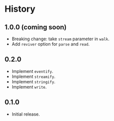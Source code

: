 # History

## 1.0.0 (coming soon)

* Breaking change: take `stream` parameter in `walk`.
* Add `reviver` option for `parse` and `read`.

## 0.2.0

* Implement `eventify`.
* Implement `streamify`.
* Implement `stringify`.
* Implement `write`.

## 0.1.0

* Initial release.

